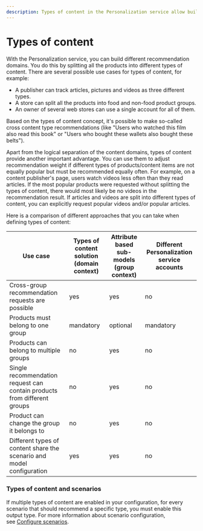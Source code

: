 ```yaml
---
description: Types of content in the Personalization service allow building different recommendations for different parts of our content model.
---
```


# Types of content

With the Personalization service, you can build different recommendation domains. 
You do this by splitting all the products into different types of content. 
There are several possible use cases for types of content, for example:

- A publisher can track articles, pictures and videos as three different types.
- A store can split all the products into food and non-food product groups.
- An owner of several web stores can use a single account for all of them.

Based on the types of content concept, it's possible to make so-called cross 
content type recommendations (like "Users who watched this film also read this 
book" or "Users who bought these wallets also bought these belts").

Apart from the logical separation of the content domains, types of content provide another 
important advantage. 
You can use them to adjust recommendation weight if different types of products/content items 
are not equally popular but must be recommended equally often. 
For example, on a content publisher's page, users watch videos less often than they read articles. 
If the most popular products were requested without splitting the types of content, 
there would most likely be no videos in the recommendation result. 
If articles and videos are split into different types of content, you can explicitly request 
popular videos and/or popular articles.

Here is a comparison of different approaches that you can take when defining types of content:

|Use case|Types of content solution (domain context)|Attribute based sub-models (group context)|Different Personalization service accounts|
|---|---|---|---|
|Cross-group recommendation requests are possible|yes|yes|no|
|Products must belong to one group|mandatory|optional|mandatory|
|Products can belong to multiple groups|no|yes|no|
|Single recommendation request can contain products from different groups|no|yes|no|
|Product can change the group it belongs to|no|yes|no|
|Different types of content share the scenario and model configuration|yes|yes|no|

### Types of content and scenarios

If multiple types of content are enabled in your configuration, for every scenario that 
should recommend a specific type, you must enable this output type.
For more information about scenario configuration, see [Configure scenarios](configure_scenarios.md).
